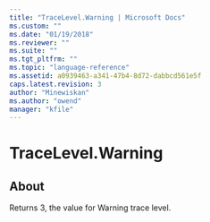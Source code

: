 ```yaml
---
title: "TraceLevel.Warning | Microsoft Docs"
ms.custom: ""
ms.date: "01/19/2018"
ms.reviewer: ""
ms.suite: ""
ms.tgt_pltfrm: ""
ms.topic: "language-reference"
ms.assetid: a0939463-a341-47b4-8d72-dabbcd561e5f
caps.latest.revision: 3
author: "Minewiskan"
ms.author: "owend"
manager: "kfile"
---
```

# TraceLevel.Warning
## About  
Returns 3, the value for Warning trace level.  
